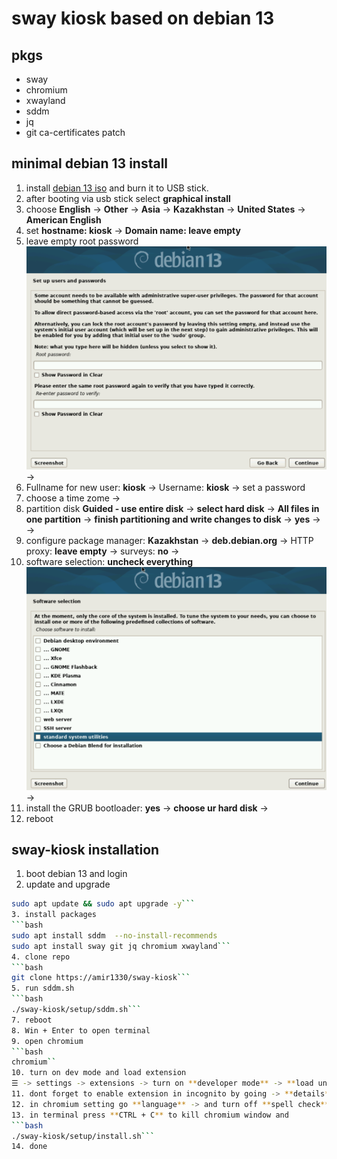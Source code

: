 # sway kiosk based on debian 13
## pkgs
- sway 
- chromium
- xwayland
- sddm 
- jq
- git ca-certificates patch

## minimal debian 13 install 
1. install [debian 13 iso](https://cdimage.debian.org/debian-cd/current/amd64/iso-cd/debian-13.0.0-amd64-netinst.iso) and burn it to USB stick.
2. after booting via usb stick select **graphical install**
3. choose **English** -> **Other** -> **Asia** -> **Kazakhstan** -> **United States** -> **American English**
4. set **hostname: kiosk** -> **Domain name: leave empty** 
5. leave empty root password ![pass](screenshots/rootPass.png) ->
6. Fullname for new user: **kiosk** -> Username: **kiosk** -> set a password
7. choose a time zome -> 
8. partition disk **Guided - use entire disk** -> **select hard disk** -> **All files in one partition** -> **finish partitioning and write changes to disk** -> **yes** -> ->
9. configure package manager: **Kazakhstan** -> **deb.debian.org** -> HTTP proxy: **leave empty** -> surveys: **no** ->
10. software selection: **uncheck everything** ![soft](screenshots/soft.png) ->   
11. install the GRUB bootloader: **yes** -> **choose ur hard disk** -> 
12. reboot

## sway-kiosk installation
1. boot debian 13 and login
2. update and upgrade
```bash
sudo apt update && sudo apt upgrade -y```
3. install packages 
```bash
sudo apt install sddm  --no-install-recommends
sudo apt install sway git jq chromium xwayland```
4. clone repo
```bash 
git clone https://amir1330/sway-kiosk```
5. run sddm.sh
```bash 
./sway-kiosk/setup/sddm.sh``` 
7. reboot
8. Win + Enter to open terminal 
9. open chromium 
```bash 
chromium``
10. turn on dev mode and load extension
☰ -> settings -> extensions -> turn on **developer mode** -> **load unpucked** -> open /home/sway-kiosk/extensions/osk
11. dont forget to enable extension in incognito by going -> **details** -> and **allow in incognito**
12. in chromium setting go **language** -> and turn off **spell check** and **google translate** 
13. in terminal press **CTRL + C** to kill chromium window and 
```bash
./sway-kiosk/setup/install.sh```
14. done
